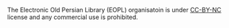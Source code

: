 The Electronic Old Persian Library (EOPL) organisatoin is under [CC-BY-NC](https://github.com/Electronic-Old-Persian-Library/LICENSE-CC-BY-NC/blob/main/LICENSE-CC-BY-NC) license and any commercial use is prohibited.
